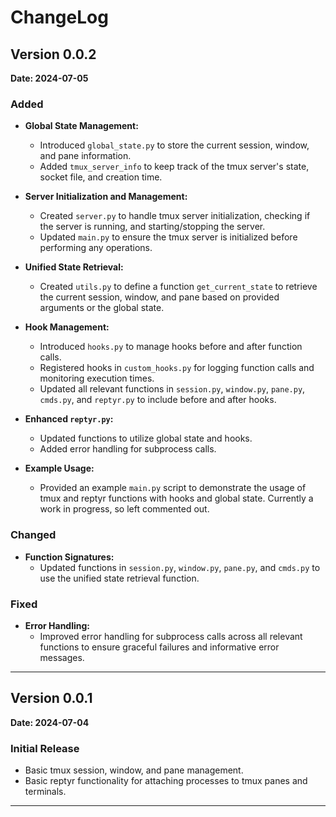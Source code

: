# ChangeLog

## Version 0.0.2

**Date: 2024-07-05**

### Added
- **Global State Management:**
  - Introduced `global_state.py` to store the current session, window, and pane information.
  - Added `tmux_server_info` to keep track of the tmux server's state, socket file, and creation time.

- **Server Initialization and Management:**
  - Created `server.py` to handle tmux server initialization, checking if the server is running, and starting/stopping the server.
  - Updated `main.py` to ensure the tmux server is initialized before performing any operations.

- **Unified State Retrieval:**
  - Created `utils.py` to define a function `get_current_state` to retrieve the current session, window, and pane based on provided arguments or the global state.

- **Hook Management:**
  - Introduced `hooks.py` to manage hooks before and after function calls.
  - Registered hooks in `custom_hooks.py` for logging function calls and monitoring execution times.
  - Updated all relevant functions in `session.py`, `window.py`, `pane.py`, `cmds.py`, and `reptyr.py` to include before and after hooks.

- **Enhanced `reptyr.py`:**
  - Updated functions to utilize global state and hooks.
  - Added error handling for subprocess calls.

- **Example Usage:**
  - Provided an example `main.py` script to demonstrate the usage of tmux and reptyr functions with hooks and global state. Currently a work in progress, so left commented out.

### Changed
- **Function Signatures:**
  - Updated functions in `session.py`, `window.py`, `pane.py`, and `cmds.py` to use the unified state retrieval function.

### Fixed
- **Error Handling:**
  - Improved error handling for subprocess calls across all relevant functions to ensure graceful failures and informative error messages.

---

## Version 0.0.1

**Date: 2024-07-04**

### Initial Release
- Basic tmux session, window, and pane management.
- Basic reptyr functionality for attaching processes to tmux panes and terminals.

---
